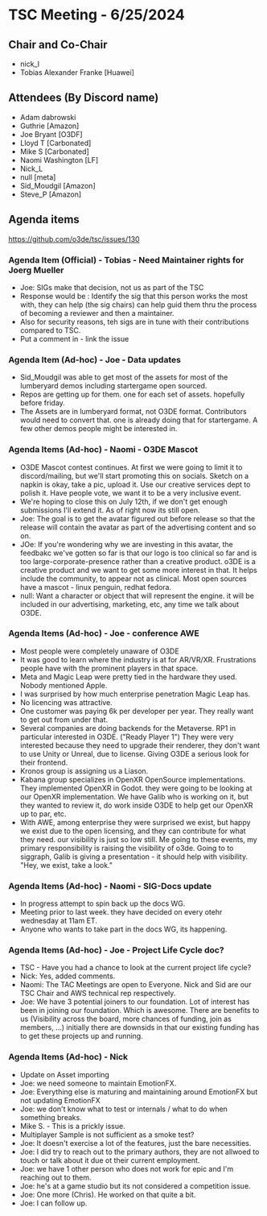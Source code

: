 # TSC Meeting - 6/25/2024

## Chair and Co-Chair
* nick_l
* Tobias Alexander Franke [Huawei]

## Attendees (By Discord name)
* Adam dabrowski
* Guthrie [Amazon]
* Joe Bryant [O3DF]
* Lloyd T [Carbonated]
* Mike S [Carbonated]
* Naomi Washington [LF]
* Nick_L
* null [meta]
* Sid_Moudgil [Amazon]
* Steve_P [Amazon]

## Agenda items
https://github.com/o3de/tsc/issues/130

### Agenda Item (Official) - Tobias - Need Maintainer rights for Joerg Mueller
* Joe:  SIGs make that decision, not us as part of the TSC
* Response would be : Identify the sig that this person works the most with, they can help (the sig chairs) can help guid them thru the process
  of becoming a reviewer and then a maintainer.
* Also for security reasons, teh sigs are in tune with their contributions compared to TSC.
* Put a comment in - link the issue

### Agenda Item (Ad-hoc) - Joe - Data updates
* Sid_Moudgil was able to get most of the assets for most of the lumberyard demos including startergame open sourced.
* Repos are getting up for them.  one for each set of assets.  hopefully before friday. 
* The Assets are in lumberyard format, not O3DE format.  Contributors would need to convert that.  one is already doing that for startergame.  A few other demos people might be interested in.

### Agenda Items (Ad-hoc) - Naomi - O3DE Mascot
* O3DE Mascot contest continues.  At first we were going to limit it to discord/mailing, but we'll start promoting this on socials.  Sketch on a napkin is okay, take a pic, upload it.  Use our creative services dept to polish it. Have people vote, we want it to be a very inclusive event.  
* We're hoping to close this on July 12th, if we don't get enough submissions I'll extend it.  As of right now its still open.  
* Joe: The goal is to get the avatar figured out before release so that the release will contain the avatar as part of the advertising content and so on.
* JOe:  If you're wondering why we are investing in this avatar, the feedbakc we've gotten so far is that our logo is too clinical so far and is too large-corporate-presence rather than a creative product.  o3DE is a creative product and we want to get some more interest in that.  It helps include the community, to appear not as clinical. Most open sources have a mascot - linux penguin, redhat fedora.
* null: Want a character or object that will represent the engine.  it will be included in our advertising, marketing, etc, any time we talk about O3DE.  

### Agenda Items (Ad-hoc) - Joe - conference AWE
* Most people were completely unaware of O3DE
* It was good to learn where the industry is at for AR/VR/XR.  Frustrations people have with the prominent players in that space.
* Meta and Magic Leap were pretty tied in the hardware they used.  Nobody mentioned Apple.
* I was surprised by how much enterprise penetration Magic Leap has.
* No licencing was attractive.
* One customer was paying 6k per developer per year.  They really want to get out from under that.
* Several companies are doing backends for the Metaverse.  RP1 in particular interested in O3DE.  ("Ready Player 1")  They were very interested because they need to upgrade their renderer, they don't want to use Unity or Unreal, due to license.  Giving O3DE a serious look for their frontend.
* Kronos group is assigning us a Liason.
* Kabana group specializes in OpenXR OpenSource implementations. They implemented OpenXR in Godot.  they were going to be looking at our OpenXR implementation.  We have Galib who is working on it, but they wanted to review it, do work inside O3DE to help get our OpenXR up to par, etc.
* With AWE, among enterprise they were surprised we exist, but happy we exist due to the open licensing, and they can contribute for what they need.  our visibility is just so low still.  Me going to these events, my primary responsibility is raising the visibility of o3de.  Going to to siggraph, Galib is giving a presentation - it should help with visibility.  "Hey, we exist, take a look."

### Agenda Items (Ad-hoc) - Naomi - SIG-Docs update
* In progress attempt to spin back up the docs WG.
* Meeting prior to last week.  they have decided on every otehr wednesday at 11am ET.
* Anyone who wants to take part in the docs WG, its happening.

### Agenda Items (Ad-hoc) - Joe - Project Life Cycle doc?
* TSC - Have you had a chance to look at the current project life cycle?
* Nick: Yes, added comments.
* Naomi: The TAC Meetings are open to Everyone.  Nick and Sid are our TSC Chair and AWS technical rep respectively.
* Joe: We have 3 potential joiners to our foundation.  Lot of interest has been in joining our foundation.  Which is awesome.  There are benefits to us (Visibility across the board, more chances of funding, join as members, ...) initially there are downsids in that our existing funding has to get these projects up and running.

### Agenda Items (Ad-hoc) - Nick 
* Update on Asset importing
* Joe:  we need someone to maintain EmotionFX.
* Joe:  Everything else is maturing and maintaining around EmotionFX but not updating EmotionFX
* Joe:  we don't know what to test or internals / what to do when something breaks.
* Mike S. - This is a prickly issue.
* Multiplayer Sample is not sufficient as a smoke test?
* Joe:  It doesn't exercise a lot of the features, just the bare necessities.
* Joe:  I did try to reach out to the primary authors, they are not allwoed to touch or talk about it due ot their current employment.
* Joe:  we have 1 other person who does not work for epic and I'm reaching out to them.
* Joe:  he's at a game studio but its not considered a competition issue.
* Joe:  One more (Chris).  He worked on that quite a bit.  
* Joe:  I can follow up.
